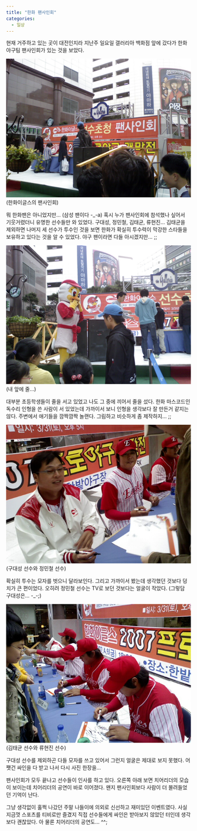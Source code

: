 ```yaml
---
title: "한화 팬사인회"
categories:
  - 일상
---
```


현재 거주하고 있는 곳이 대전인지라 지난주 일요일 갤러리아 백화점 앞에 갔다가 한화 야구팀 팬사인회가 있는 것을 보았다.  
  
![](/assets/images/posts/2007/04/gl200000000100.jpg)
(한화이글스의 팬사인회)

뭐 한화팬은 아니었지만... (삼성 팬이다 -\_-a) 혹시 누가 팬사인회에 참석했나 싶어서 기웃거렸더니 유명한 선수들만 와 있었다. 구대성, 정민철, 김태균, 류현진... 김태균을 제외하면 나머지 세 선수가 투수인 것을 보면 한화가 확실히 투수력이 막강한 스타들을 보유하고 있다는 것을 알 수 있었다. 야구 팬이라면 다들 아시겠지만... ;;

![](/assets/images/posts/2007/04/fl200000000113.jpg)
(내 앞에 줄...)

대부분 초등학생들이 줄을 서고 있었고 나도 그 중에 끼어서 줄을 섰다. 한화 마스코드인 독수리 인형을 쓴 사람이 서 있었는데 가까이서 보니 인형을 생각보다 잘 만든거 같지는 않다. 주변에서 애기들을 깜짝깜짝 놀랜다. 그림하고 비슷하게 좀 제작하지... ;;  

![](/assets/images/posts/2007/04/gl200000000101.jpg)
(구대성 선수와 정민철 선수)

확실히 투수는 모자를 벗으니 달라보인다. 그리고 가까이서 봤는데 생각했던 것보다 덩치가 큰 편이었다. 오히려 정민철 선수는 TV로 보던 것보다는 얼굴이 작았다. (그렇담 구대성은... -\_-;)  
  
![](/assets/images/posts/2007/04/fl200000000114.jpg)
(김태균 선수와 류현진 선수)

구대성 선수를 제외하곤 다들 모자를 쓰고 있어서 그런지 얼굴은 제대로 보지 못했다. 어쨋건 싸인을 다 받고 나서 다시 사진 한장을...  

팬사인회가 모두 끝나고 선수들이 인사를 하고 있다. 오른쪽 아래 보면 치어리더의 모습이 보이는데 치어리더의 공연이 바로 이어졌다. 왠지 팬사인회보다 사람이 더 몰려들었던 기억이 난다.  
  
그냥 생각없이 훌쩍 나갔던 주말 나들이에 의외로 신선하고 재미있던 이벤트였다. 사실 지금껏 스포츠를 티비로만 즐겼지 직접 선수들에게 싸인은 받아보지 않았던 터인데 생각보다 괜찮았다. 아 물론 치어리더의 공연도... ^^;
